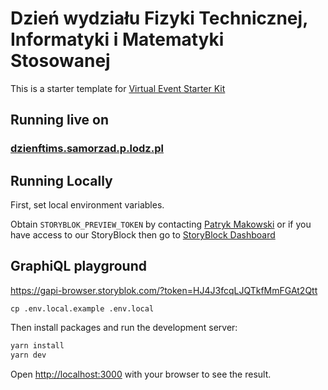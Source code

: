 # Dzień wydziału Fizyki Technicznej, Informatyki i Matematyki Stosowanej

This is a starter template for [Virtual Event Starter Kit](https://vercel.com/virtual-event-starter-kit)

## Running live on

### [dzienftims.samorzad.p.lodz.pl](http://dzienftims.samorzad.p.lodz.pl/)

## Running Locally

First, set local environment variables.

Obtain `STORYBLOK_PREVIEW_TOKEN` by contacting [Patryk Makowski](mailto:p.makowski@samorzad.p.lodz.pl) or if you have access to our StoryBlock then go to [StoryBlock Dashboard](https://app.storyblok.com/beta-v2/#/me/spaces/147123/dashboard)

## GraphiQL playground

https://gapi-browser.storyblok.com/?token=HJ4J3fcqLJQTkfMmFGAt2Qtt

```
cp .env.local.example .env.local
```

Then install packages and run the development server:

```bash
yarn install
yarn dev
```

Open [http://localhost:3000](http://localhost:3000) with your browser to see the result.
